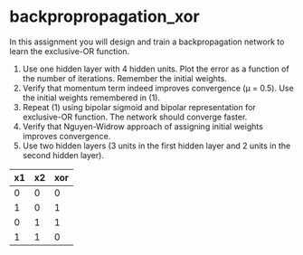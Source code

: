 # backpropropagation_xor


In this assignment you will design and train a backpropagation network to learn the exclusive-OR function.  

1.	Use one hidden layer with 4 hidden units. Plot the error as a function of the number of iterations. Remember the initial weights.
2.	Verify that momentum term indeed improves convergence (μ = 0.5). Use the initial weights remembered in (1).
3.	Repeat (1) using bipolar sigmoid and bipolar representation for exclusive-OR function. The network should converge faster. 
4.	Verify that Nguyen-Widrow approach of assigning initial weights improves convergence. 
5.	Use two hidden layers (3 units in the first hidden layer and 2 units in the second hidden layer).  


| x1  | x2  | xor |
| --- | --- | --- |
| 0   | 0   | 0   |
| 1   | 0   | 1   |
| 0   | 1   | 1   |
| 1   | 1   | 0   |
